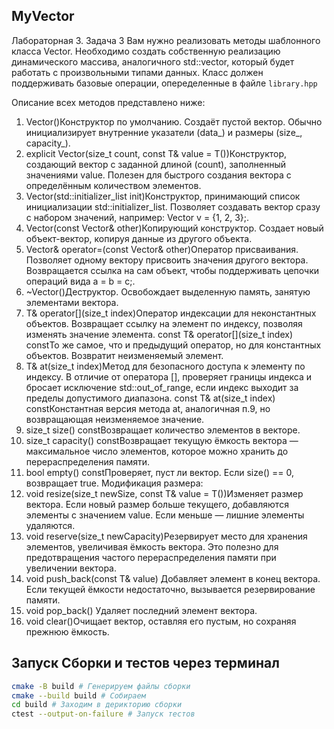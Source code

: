 ## MyVector
Лабораторная 3. Задача 3
Вам нужно реализовать методы шаблонного класса Vector. Необходимо создать собственную реализацию динамического массива, аналогичного std::vector, который будет работать с произвольными типами данных. Класс должен поддерживать базовые операции, опеределенные в файле ```library.hpp```

Описание всех методов представлено ниже:
1. Vector()Конструктор по умолчанию. Создаёт пустой вектор. Обычно инициализирует внутренние указатели (data_) и размеры (size_, capacity_).
2. explicit Vector(size_t count, const T& value = T())Конструктор, создающий вектор с заданной длиной (count), заполненный значениями value. Полезен для быстрого создания вектора с определённым количеством элементов.
3. Vector(std::initializer_list<T> init)Конструктор, принимающий список инициализации std::initializer_list. Позволяет создавать вектор сразу с набором значений, например: Vector<int> v = {1, 2, 3};.
4. Vector(const Vector& other)Копирующий конструктор. Создает новый объект-вектор, копируя данные из другого объекта.
5. Vector& operator=(const Vector& other)Оператор присваивания. Позволяет одному вектору присвоить значения другого вектора. Возвращается ссылка на сам объект, чтобы поддерживать цепочки операций вида a = b = c;.
6. ~Vector()Деструктор. Освобождает выделенную память, занятую элементами вектора.
7. T& operator[](size_t index)Оператор индексации для неконстантных объектов. Возвращает ссылку на элемент по индексу, позволяя изменять значение элемента.
const T& operator[](size_t index) constТо же самое, что и предыдущий оператор, но для константных объектов. Возвратит неизменяемый элемент.
8. T& at(size_t index)Метод для безопасного доступа к элементу по индексу. В отличие от оператора [], проверяет границы индекса и бросает исключение std::out_of_range, если индекс выходит за пределы допустимого диапазона.
const T& at(size_t index) constКонстантная версия метода at, аналогичная п.9, но возвращающая неизменяемое значение.
9.  size_t size() constВозвращает количество элементов в векторе.
10. size_t capacity() constВозвращает текущую ёмкость вектора — максимальное число элементов, которое можно хранить до перераспределения памяти.
11. bool empty() constПроверяет, пуст ли вектор. Если size() == 0, возвращает true.
Модификация размера:
12. void resize(size_t newSize, const T& value = T())Изменяет размер вектора. Если новый размер больше текущего, добавляются элементы с значением value. Если меньше — лишние элементы удаляются.
13. void reserve(size_t newCapacity)Резервирует место для хранения элементов, увеличивая ёмкость вектора. Это полезно для предотвращения частого перераспределения памяти при увеличении вектора.
14. void push_back(const T& value) Добавляет элемент в конец вектора. Если текущей ёмкости недостаточно, вызывается резервирование памяти.
15. void pop_back() Удаляет последний элемент вектора.
16. void clear()Очищает вектор, оставляя его пустым, но сохраняя прежнюю ёмкость.

## Запуск Сборки и тестов через терминал

```bash
cmake -B build # Генерируем файлы сборки
cmake --build build # Собираем
cd build # Заходим в дерикторию сборки
ctest --output-on-failure # Запуск тестов
```